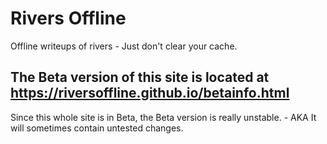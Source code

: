 # Rivers Offline
Offline writeups of rivers - Just don't clear your cache.

The Beta version of this site is located at https://riversoffline.github.io/betainfo.html
-
Since this whole site is in Beta, the Beta version is really unstable.  - AKA It will sometimes contain untested changes.
